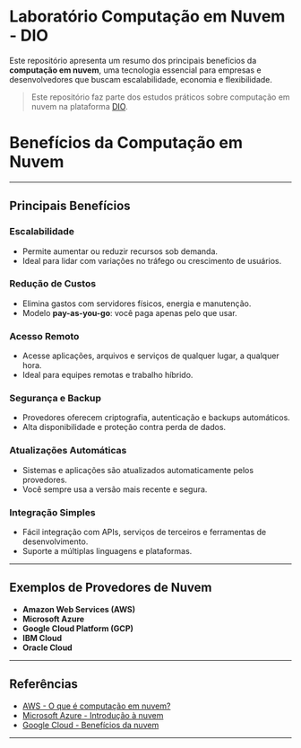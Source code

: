 # Laboratório Computação em Nuvem - DIO

Este repositório apresenta um resumo dos principais benefícios da **computação em nuvem**, uma tecnologia essencial para empresas e desenvolvedores que buscam escalabilidade, economia e flexibilidade.
> Este repositório faz parte dos estudos práticos sobre computação em nuvem na plataforma [DIO](https://www.dio.me/).


# Benefícios da Computação em Nuvem

---

## Principais Benefícios

### Escalabilidade

- Permite aumentar ou reduzir recursos sob demanda.
- Ideal para lidar com variações no tráfego ou crescimento de usuários.

### Redução de Custos

- Elimina gastos com servidores físicos, energia e manutenção.
- Modelo **pay-as-you-go**: você paga apenas pelo que usar.

### Acesso Remoto

- Acesse aplicações, arquivos e serviços de qualquer lugar, a qualquer hora.
- Ideal para equipes remotas e trabalho híbrido.

### Segurança e Backup

- Provedores oferecem criptografia, autenticação e backups automáticos.
- Alta disponibilidade e proteção contra perda de dados.

### Atualizações Automáticas

- Sistemas e aplicações são atualizados automaticamente pelos provedores.
- Você sempre usa a versão mais recente e segura.

### Integração Simples

- Fácil integração com APIs, serviços de terceiros e ferramentas de desenvolvimento.
- Suporte a múltiplas linguagens e plataformas.

---

## Exemplos de Provedores de Nuvem

- **Amazon Web Services (AWS)**
- **Microsoft Azure**
- **Google Cloud Platform (GCP)**
- **IBM Cloud**
- **Oracle Cloud**

---

## Referências

- [AWS - O que é computação em nuvem?](https://aws.amazon.com/pt/what-is-cloud-computing/)
- [Microsoft Azure - Introdução à nuvem](https://azure.microsoft.com/pt-br/resources/cloud-computing-dictionary/what-is-cloud-computing/)
- [Google Cloud - Benefícios da nuvem](https://cloud.google.com/learn/what-is-cloud-computing)

---
